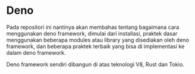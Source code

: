 # Deno
Pada repositori ini nantinya akan membahas tentang bagaimana cara menggunakan deno framework, dimulai dari installasi, praktek dasar menggunakan beberapa modules atau library yang disediakan oleh deno framework, dan beberapa praktek terbaik yang bisa di implementasi ke dalam deno framework.

Deno framework sendiri dibangun di atas teknologi V8, Rust dan Tokio.